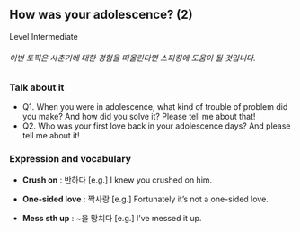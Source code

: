 ## How was your adolescence? (2)
Level Intermediate
###### 이번 토픽은 사춘기에 대한 경험을 떠올린다면 스피킹에 도움이 될 것입니다.

### Talk about it
- Q1. When you were in adolescence, what kind of trouble of problem did you make? And how did you solve it? Please tell me about that!- Q2. Who was your first love back in your adolescence days? And please tell me about it!
### Expression and vocabulary
- **Crush on** : 반하다
[e.g.] I knew you crushed on him.

- **One-sided love** : 짝사랑
[e.g.] Fortunately it’s not a one-sided love.

- **Mess sth up** : ~을 망치다
[e.g.] I’ve messed it up.


